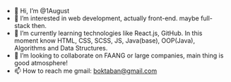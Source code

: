 - 👋 Hi, I’m @1August
- 👀 I’m interested in web development, actually front-end. maybe full-stack then.
- 🌱 I’m currently learning technologies like React.js, GitHub. In this moment know HTML, CSS, SCSS, JS, Java(base), OOP(Java), Algorithms and Data Structures.
- 💞️ I’m looking to collaborate on FAANG or large companies, main thing is good atmosphere!
- 📫 How to reach me gmail: boktaban@gmail.com

<!---
1August/1August is a ✨ special ✨ repository because its `README.md` (this file) appears on your GitHub profile.
You can click the Preview link to take a look at your changes.
--->
